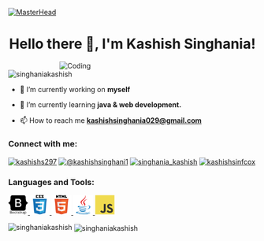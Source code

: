 
[![MasterHead](https://e6dxzbffdh5.exactdn.com/wp-content/uploads/2023/06/27173903/ChatGPT-for-Data-Analysis-Harnessing-Generative-AI-for-Actionable-Insights-Banner.png?strip=all&lossy=1&ssl=1)](https://singhaniakashish.io)
<h1 align="center">Hello there 👋, I'm Kashish Singhania!</h1>
<img align="right" alt="Coding" width="400" src="https://media.tenor.com/S59bPkT0pqcAAAAC/programming.gif">
<p align="left"> <img src="https://komarev.com/ghpvc/?username=singhaniakashish&label=Profile%20views&color=0e75b6&style=flat" alt="singhaniakashish" /> </p>

- 🔭 I’m currently working on **myself**

- 🌱 I’m currently learning **java & web development.**

- 📫 How to reach me **kashishsinghania029@gmail.com**

<h3 align="left">Connect with me:</h3>
<p align="left">
<a href="https://instagram.com/kashishs297" target="blank"><img align="center" src="https://raw.githubusercontent.com/rahuldkjain/github-profile-readme-generator/master/src/images/icons/Social/instagram.svg" alt="kashishs297" height="30" width="40" /></a>
<a href="https://www.hackerrank.com/@kashishsinghani1" target="blank"><img align="center" src="https://raw.githubusercontent.com/rahuldkjain/github-profile-readme-generator/master/src/images/icons/Social/hackerrank.svg" alt="@kashishsinghani1" height="30" width="40" /></a>
<a href="https://www.leetcode.com/singhania_kashish" target="blank"><img align="center" src="https://raw.githubusercontent.com/rahuldkjain/github-profile-readme-generator/master/src/images/icons/Social/leet-code.svg" alt="singhania_kashish" height="30" width="40" /></a>
<a href="https://auth.geeksforgeeks.org/user/kashishsinfcox" target="blank"><img align="center" src="https://raw.githubusercontent.com/rahuldkjain/github-profile-readme-generator/master/src/images/icons/Social/geeks-for-geeks.svg" alt="kashishsinfcox" height="30" width="40" /></a>
</p>

<h3 align="left">Languages and Tools:</h3>
<p align="left"> <a href="https://getbootstrap.com" target="_blank" rel="noreferrer"> <img src="https://raw.githubusercontent.com/devicons/devicon/master/icons/bootstrap/bootstrap-plain-wordmark.svg" alt="bootstrap" width="40" height="40"/> </a> <a href="https://www.w3schools.com/css/" target="_blank" rel="noreferrer"> <img src="https://raw.githubusercontent.com/devicons/devicon/master/icons/css3/css3-original-wordmark.svg" alt="css3" width="40" height="40"/> </a> <a href="https://www.w3.org/html/" target="_blank" rel="noreferrer"> <img src="https://raw.githubusercontent.com/devicons/devicon/master/icons/html5/html5-original-wordmark.svg" alt="html5" width="40" height="40"/> </a> <a href="https://www.java.com" target="_blank" rel="noreferrer"> <img src="https://raw.githubusercontent.com/devicons/devicon/master/icons/java/java-original.svg" alt="java" width="40" height="40"/> </a> <a href="https://developer.mozilla.org/en-US/docs/Web/JavaScript" target="_blank" rel="noreferrer"> <img src="https://raw.githubusercontent.com/devicons/devicon/master/icons/javascript/javascript-original.svg" alt="javascript" width="40" height="40"/> </a> </p>

<p><img align="left" src="https://github-readme-stats.vercel.app/api/top-langs?username=singhaniakashish&show_icons=true&locale=en&layout=compact" alt="singhaniakashish" /></p>

<p>&nbsp;<img align="center" src="https://github-readme-stats.vercel.app/api?username=singhaniakashish&show_icons=true&locale=en" alt="singhaniakashish" /></p>

